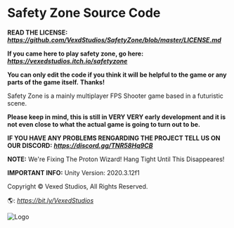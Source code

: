 # Safety Zone Source Code
**READ THE LICENSE:** ***https://github.com/VexdStudios/SafetyZone/blob/master/LICENSE.md***

**If you came here to play safety zone, go here:** ***https://vexedstudios.itch.io/safetyzone***

**You can **only** edit the code if you think it will be helpful to the game or any parts of the game itself.**
**Thanks!**

Safety Zone is a mainly multiplayer FPS Shooter game based in a futuristic scene.

**Please keep in mind, this is still in VERY VERY early development and it is not even close to what the actual game is going to turn out to be.**

**IF YOU HAVE ANY PROBLEMS RENGARDING THE PROJECT TELL US ON OUR DISCORD:** ***https://discord.gg/TNR58Hq9CB***

**NOTE:** We're Fixing The Proton Wizard! Hang Tight Until This Disappeares!

**IMPORTANT INFO:** Unity Version: 2020.3.12f1

Copyright © Vexed Studios, All Rights Reserved.

🌎: *https://bit.ly/VexedStudios*

![Logo](https://vexedstudios.netlify.app/e0ec71cf1398eec9d68f28744185944a.png)
